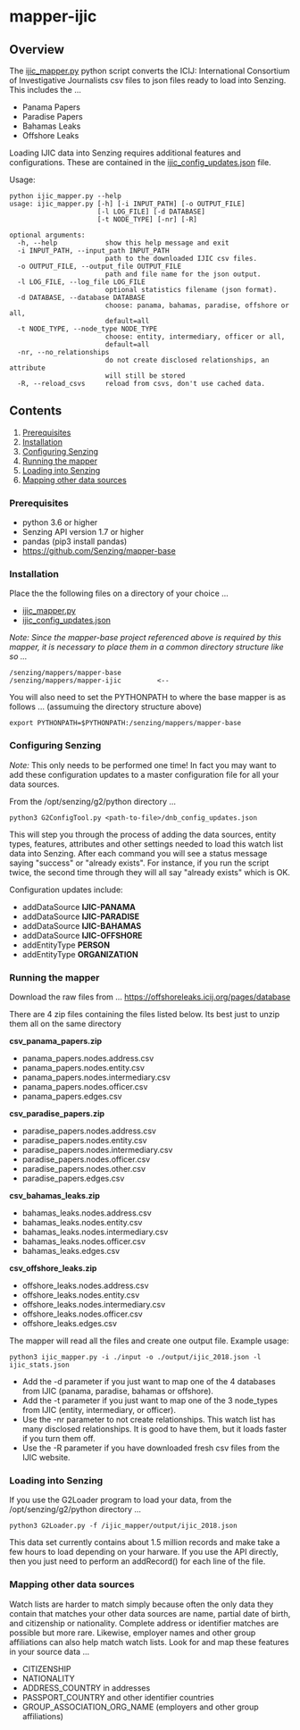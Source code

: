 # mapper-ijic

## Overview

The [ijic_mapper.py](ijic_mapper.py) python script converts the ICIJ: International Consortium of Investigative Journalists
csv files to json files ready to load into Senzing.  This includes the ...
- Panama Papers 
- Paradise Papers
- Bahamas Leaks
- Offshore Leaks

Loading IJIC data into Senzing requires additional features and configurations. These are contained in the 
[ijic_config_updates.json](ijic_config_updates.json) file.

Usage:
```console
python ijic_mapper.py --help
usage: ijic_mapper.py [-h] [-i INPUT_PATH] [-o OUTPUT_FILE]
                      [-l LOG_FILE] [-d DATABASE]
                      [-t NODE_TYPE] [-nr] [-R]

optional arguments:
  -h, --help            show this help message and exit
  -i INPUT_PATH, --input_path INPUT_PATH
                        path to the downloaded IJIC csv files.
  -o OUTPUT_FILE, --output_file OUTPUT_FILE
                        path and file name for the json output.
  -l LOG_FILE, --log_file LOG_FILE
                        optional statistics filename (json format).
  -d DATABASE, --database DATABASE
                        choose: panama, bahamas, paradise, offshore or all,
                        default=all
  -t NODE_TYPE, --node_type NODE_TYPE
                        choose: entity, intermediary, officer or all,
                        default=all
  -nr, --no_relationships
                        do not create disclosed relationships, an attribute
                        will still be stored
  -R, --reload_csvs     reload from csvs, don't use cached data.
```

## Contents

1. [Prerequisites](#Prerequisites)
2. [Installation](#Installation)
3. [Configuring Senzing](#Configuring-Senzing)
4. [Running the mapper](#Running-the-mapper)
5. [Loading into Senzing](#Loading-into-Senzing)
6. [Mapping other data sources](#Mapping-other-data-sources)

### Prerequisites
- python 3.6 or higher
- Senzing API version 1.7 or higher
- pandas (pip3 install pandas)
- https://github.com/Senzing/mapper-base

### Installation

Place the the following files on a directory of your choice ...
- [ijic_mapper.py](ijic_mapper.py) 
- [ijic_config_updates.json](ijic_config_updates.json)

*Note: Since the mapper-base project referenced above is required by this mapper, it is necessary to place them in a common directory structure like so ...*
```Console
/senzing/mappers/mapper-base
/senzing/mappers/mapper-ijic         <--
```
You will also need to set the PYTHONPATH to where the base mapper is as follows ... (assumuing the directory structure above)
```Console
export PYTHONPATH=$PYTHONPATH:/senzing/mappers/mapper-base
```

### Configuring Senzing

*Note:* This only needs to be performed one time! In fact you may want to add these configuration updates to a master configuration file for all your data sources.

From the /opt/senzing/g2/python directory ...
```console
python3 G2ConfigTool.py <path-to-file>/dnb_config_updates.json
```
This will step you through the process of adding the data sources, entity types, features, attributes and other settings needed to load this watch list data into Senzing. After each command you will see a status message saying "success" or "already exists".  For instance, if you run the script twice, the second time through they will all say "already exists" which is OK.

Configuration updates include:
- addDataSource **IJIC-PANAMA**
- addDataSource **IJIC-PARADISE**
- addDataSource **IJIC-BAHAMAS**
- addDataSource **IJIC-OFFSHORE**
- addEntityType **PERSON**
- addEntityType **ORGANIZATION**

### Running the mapper

Download the raw files from ... https://offshoreleaks.icij.org/pages/database

There are 4 zip files containing the files listed below. Its best just to unzip them all on the same directory

**csv_panama_papers.zip**
- panama_papers.nodes.address.csv
- panama_papers.nodes.entity.csv
- panama_papers.nodes.intermediary.csv
- panama_papers.nodes.officer.csv
- panama_papers.edges.csv

**csv_paradise_papers.zip**
- paradise_papers.nodes.address.csv
- paradise_papers.nodes.entity.csv
- paradise_papers.nodes.intermediary.csv
- paradise_papers.nodes.officer.csv
- paradise_papers.nodes.other.csv
- paradise_papers.edges.csv

**csv_bahamas_leaks.zip**
- bahamas_leaks.nodes.address.csv
- bahamas_leaks.nodes.entity.csv
- bahamas_leaks.nodes.intermediary.csv
- bahamas_leaks.nodes.officer.csv
- bahamas_leaks.edges.csv

**csv_offshore_leaks.zip**
- offshore_leaks.nodes.address.csv
- offshore_leaks.nodes.entity.csv
- offshore_leaks.nodes.intermediary.csv
- offshore_leaks.nodes.officer.csv
- offshore_leaks.edges.csv

The mapper will read all the files and create one output file.  Example usage:
```console
python3 ijic_mapper.py -i ./input -o ./output/ijic_2018.json -l ijic_stats.json
```
- Add the -d parameter if you just want to map one of the 4 databases from IJIC (panama, paradise, bahamas or offshore).
- Add the -t parameter if you just want to map one of the 3 node_types from IJIC (entity, intermediary, or officer).
- Use the -nr parameter to not create relationships.  This watch list has many disclosed relationships.  It is good to have them, but it loads faster if you turn them off.
- Use the -R parameter if you have downloaded fresh csv files from the IJIC website.

### Loading into Senzing

If you use the G2Loader program to load your data, from the /opt/senzing/g2/python directory ...
```console
python3 G2Loader.py -f /ijic_mapper/output/ijic_2018.json
```
This data set currently contains about 1.5 million records and make take a few hours to load depending on your harware.
If you use the API directly, then you just need to perform an addRecord() for each line of the file.

### Mapping other data sources

Watch lists are harder to match simply because often the only data they contain that matches your other data sources are name, partial date of birth, and citizenship or nationality.  Complete address or identifier matches are possible but more rare. Likewise, employer names and other group affiliations can also help match watch lists.  Look for and map these features in your source data ...
- CITIZENSHIP
- NATIONALITY
- ADDRESS_COUNTRY in addresses
- PASSPORT_COUNTRY and other identifier countries
- GROUP_ASSOCIATION_ORG_NAME (employers and other group affiliations)

